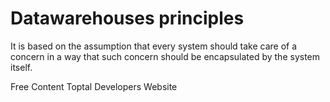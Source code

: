 # Datawarehouses principles

It is based on the assumption that every system should take care of a concern in a way that such concern should be encapsulated by the system itself.

<ResourceGroupTitle>Free Content</ResourceGroupTitle>
<BadgeLink colorScheme='yellow' badgeText='Read' href='https://www.toptal.com/data-science/data-warehouse-concepts-principles'>Toptal Developers Website</BadgeLink>
